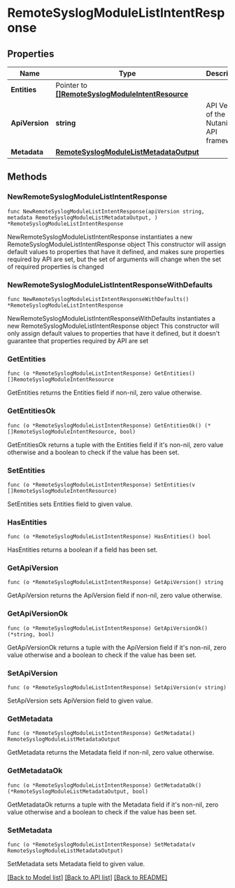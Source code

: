 # RemoteSyslogModuleListIntentResponse

## Properties

Name | Type | Description | Notes
------------ | ------------- | ------------- | -------------
**Entities** | Pointer to [**[]RemoteSyslogModuleIntentResource**](RemoteSyslogModuleIntentResource.md) |  | [optional] 
**ApiVersion** | **string** | API Version of the Nutanix v3 API framework. | [readonly] [default to "3.1.0"]
**Metadata** | [**RemoteSyslogModuleListMetadataOutput**](RemoteSyslogModuleListMetadataOutput.md) |  | 

## Methods

### NewRemoteSyslogModuleListIntentResponse

`func NewRemoteSyslogModuleListIntentResponse(apiVersion string, metadata RemoteSyslogModuleListMetadataOutput, ) *RemoteSyslogModuleListIntentResponse`

NewRemoteSyslogModuleListIntentResponse instantiates a new RemoteSyslogModuleListIntentResponse object
This constructor will assign default values to properties that have it defined,
and makes sure properties required by API are set, but the set of arguments
will change when the set of required properties is changed

### NewRemoteSyslogModuleListIntentResponseWithDefaults

`func NewRemoteSyslogModuleListIntentResponseWithDefaults() *RemoteSyslogModuleListIntentResponse`

NewRemoteSyslogModuleListIntentResponseWithDefaults instantiates a new RemoteSyslogModuleListIntentResponse object
This constructor will only assign default values to properties that have it defined,
but it doesn't guarantee that properties required by API are set

### GetEntities

`func (o *RemoteSyslogModuleListIntentResponse) GetEntities() []RemoteSyslogModuleIntentResource`

GetEntities returns the Entities field if non-nil, zero value otherwise.

### GetEntitiesOk

`func (o *RemoteSyslogModuleListIntentResponse) GetEntitiesOk() (*[]RemoteSyslogModuleIntentResource, bool)`

GetEntitiesOk returns a tuple with the Entities field if it's non-nil, zero value otherwise
and a boolean to check if the value has been set.

### SetEntities

`func (o *RemoteSyslogModuleListIntentResponse) SetEntities(v []RemoteSyslogModuleIntentResource)`

SetEntities sets Entities field to given value.

### HasEntities

`func (o *RemoteSyslogModuleListIntentResponse) HasEntities() bool`

HasEntities returns a boolean if a field has been set.

### GetApiVersion

`func (o *RemoteSyslogModuleListIntentResponse) GetApiVersion() string`

GetApiVersion returns the ApiVersion field if non-nil, zero value otherwise.

### GetApiVersionOk

`func (o *RemoteSyslogModuleListIntentResponse) GetApiVersionOk() (*string, bool)`

GetApiVersionOk returns a tuple with the ApiVersion field if it's non-nil, zero value otherwise
and a boolean to check if the value has been set.

### SetApiVersion

`func (o *RemoteSyslogModuleListIntentResponse) SetApiVersion(v string)`

SetApiVersion sets ApiVersion field to given value.


### GetMetadata

`func (o *RemoteSyslogModuleListIntentResponse) GetMetadata() RemoteSyslogModuleListMetadataOutput`

GetMetadata returns the Metadata field if non-nil, zero value otherwise.

### GetMetadataOk

`func (o *RemoteSyslogModuleListIntentResponse) GetMetadataOk() (*RemoteSyslogModuleListMetadataOutput, bool)`

GetMetadataOk returns a tuple with the Metadata field if it's non-nil, zero value otherwise
and a boolean to check if the value has been set.

### SetMetadata

`func (o *RemoteSyslogModuleListIntentResponse) SetMetadata(v RemoteSyslogModuleListMetadataOutput)`

SetMetadata sets Metadata field to given value.



[[Back to Model list]](../README.md#documentation-for-models) [[Back to API list]](../README.md#documentation-for-api-endpoints) [[Back to README]](../README.md)


